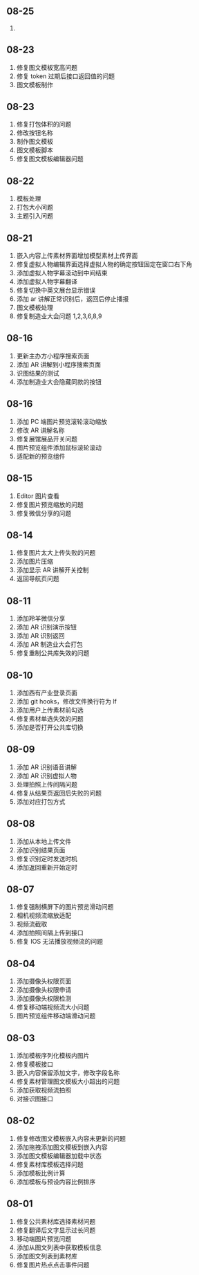 ## 08-25

1. 
## 08-23

1. 修复图文模板宽高问题
2. 修复 token 过期后接口返回值的问题
3. 图文模板制作
## 08-23

1. 修复打包体积的问题
2. 修改按钮名称
3. 制作图文模板
4. 图文模板脚本
5. 修复图文模板编辑器问题
## 08-22

1. 模板处理
2. 打包大小问题
3. 主题引入问题
## 08-21

1. 嵌入内容上传素材界面增加模型素材上传界面
2. 修复虚拟人物编辑界面选择虚拟人物的确定按钮固定在窗口右下角
3. 添加虚拟人物字幕滚动到中间结束
4. 添加虚拟人物字幕翻译
5. 修复切换中英文展台显示错误
6. 添加 ar 讲解正常识别后，返回后停止播报
7. 图文模板处理
8. 修复制造业大会问题 1,2,3,6,8,9
## 08-16

1. 更新主办方小程序搜索页面
2. 添加 AR 讲解到小程序搜索页面
3. 识图结果的测试
4. 添加制造业大会隐藏同款的按钮
## 08-16

1. 添加 PC 端图片预览滚轮滚动缩放
2. 修改 AR 讲解名称
3. 修复展馆展品开关问题
4. 图片预览组件添加鼠标滚轮滚动
5. 适配新的预览组件
## 08-15

1. Editor 图片查看
2. 修复图片预览缩放的问题
3. 修复微信分享的问题
## 08-14

1. 修复图片太大上传失败的问题
2. 添加图片压缩
3. 添加显示 AR 讲解开关控制
4. 返回导航页问题

## 08-11

1. 添加羚羊微信分享
2. 添加 AR 识别演示按钮
3. 添加 AR 识别返回
4. 添加 AR 制造业大会打包
5. 修复重制公共库失效的问题

## 08-10

1. 添加西有产业登录页面
2. 添加 git hooks，修改文件换行符为 lf
3. 添加用户上传素材前勾选
4. 修复素材单选失效的问题
5. 添加是否打开公共库切换

## 08-09

1. 添加 AR 识别语音讲解
2. 添加 AR 识别虚拟人物
3. 处理拍照上传间隔问题
4. 修复从结果页返回后失败的问题
5. 添加对应打包方式
## 08-08

1. 添加从本地上传文件
2. 添加识别结果页面
3. 修复识别定时发送时机
4. 添加返回重新开始定时
## 08-07

1. 修复强制横屏下的图片预览滑动问题
2. 相机视频流缩放适配
3. 视频流截取
4. 添加拍照间隔上传到接口
5. 修复 IOS 无法播放视频流的问题
## 08-04

1. 添加摄像头权限页面
2. 添加摄像头权限申请
3. 添加摄像头权限检测
4. 修复移动端视频流大小问题
5. 图片预览组件移动端滑动问题

## 08-03

1. 添加模板序列化模板内图片
2. 修复模板接口
3. 嵌入内容保留添加文字，修改字段名称
4. 修复素材管理图文模板大小超出的问题
5. 添加获取视频流拍照
6. 对接识图接口

## 08-02

1. 修复修改图文模板嵌入内容未更新的问题
2. 添加拖拽添加图文模板到嵌入内容
3. 添加图文模板编辑器加载中状态
4. 修复素材库模板选择问题
5. 添加模板比例计算
6. 添加模板与预设内容比例排序

## 08-01

1. 修复公共素材库选择素材问题
2. 修复翻译后文字显示过长问题
3. 移动端图片预览问题
4. 添加从图文列表中获取模板信息
5. 添加图文列表到素材库
6. 修复图片热点点击事件问题